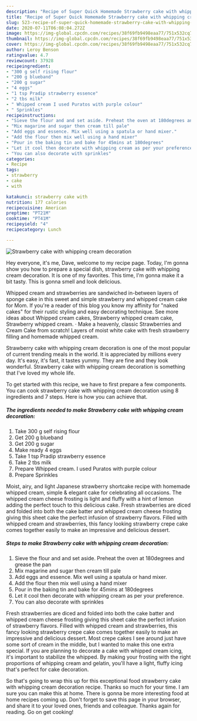 ```yaml
---
description: "Recipe of Super Quick Homemade Strawberry cake with whipping cream decoration"
title: "Recipe of Super Quick Homemade Strawberry cake with whipping cream decoration"
slug: 523-recipe-of-super-quick-homemade-strawberry-cake-with-whipping-cream-decoration
date: 2020-07-11T06:08:04.272Z
image: https://img-global.cpcdn.com/recipes/38f69fb9498eaa77/751x532cq70/strawberry-cake-with-whipping-cream-decoration-recipe-main-photo.jpg
thumbnail: https://img-global.cpcdn.com/recipes/38f69fb9498eaa77/751x532cq70/strawberry-cake-with-whipping-cream-decoration-recipe-main-photo.jpg
cover: https://img-global.cpcdn.com/recipes/38f69fb9498eaa77/751x532cq70/strawberry-cake-with-whipping-cream-decoration-recipe-main-photo.jpg
author: Leroy Benson
ratingvalue: 4.7
reviewcount: 37928
recipeingredient:
- "300 g self rising flour"
- "200 g blueband"
- "200 g sugar"
- "4 eggs"
- "1 tsp Pradip strawberry essence"
- "2 tbs milk"
- " Whipped cream I used Puratos with purple colour"
- " Sprinkles"
recipeinstructions:
- "Sieve the flour and and set aside. Preheat the oven at 180degrees and grease the pan"
- "Mix magarine and sugar then cream till pale"
- "Add eggs and essence. Mix well using a spatula or hand mixer."
- "Add the flour then mix well using a hand mixer"
- "Pour in the baking tin and bake for 45mins at 180degrees"
- "Let it cool then decorate with whipping cream as per your preference."
- "You can also decorate with sprinkles"
categories:
- Recipe
tags:
- strawberry
- cake
- with

katakunci: strawberry cake with 
nutrition: 177 calories
recipecuisine: American
preptime: "PT21M"
cooktime: "PT41M"
recipeyield: "4"
recipecategory: Lunch

---
```



![Strawberry cake with whipping cream decoration](https://img-global.cpcdn.com/recipes/38f69fb9498eaa77/751x532cq70/strawberry-cake-with-whipping-cream-decoration-recipe-main-photo.jpg)

Hey everyone, it's me, Dave, welcome to my recipe page. Today, I'm gonna show you how to prepare a special dish, strawberry cake with whipping cream decoration. It is one of my favorites. This time, I'm gonna make it a bit tasty. This is gonna smell and look delicious.

Whipped cream and strawberries are sandwiched in-between layers of sponge cake in this sweet and simple strawberry and whipped cream cake for Mom. If you&#39;re a reader of this blog you know my affinity for &#34;naked cakes&#34; for their rustic styling and easy decorating technique. See more ideas about Whipped cream cakes, Strawberry whipped cream cake, Strawberry whipped cream. · Make a heavenly, classic Strawberries and Cream Cake from scratch! Layers of moist white cake with fresh strawberry filling and homemade whipped cream.

Strawberry cake with whipping cream decoration is one of the most popular of current trending meals in the world. It is appreciated by millions every day. It's easy, it's fast, it tastes yummy. They are fine and they look wonderful. Strawberry cake with whipping cream decoration is something that I've loved my whole life.


To get started with this recipe, we have to first prepare a few components. You can cook strawberry cake with whipping cream decoration using 8 ingredients and 7 steps. Here is how you can achieve that.

<!--inarticleads1-->

##### The ingredients needed to make Strawberry cake with whipping cream decoration:

1. Take 300 g self rising flour
1. Get 200 g blueband
1. Get 200 g sugar
1. Make ready 4 eggs
1. Take 1 tsp Pradip strawberry essence
1. Take 2 tbs milk
1. Prepare  Whipped cream. I used Puratos with purple colour
1. Prepare  Sprinkles


Moist, airy, and light Japanese strawberry shortcake recipe with homemade whipped cream, simple &amp; elegant cake for celebrating all occasions. The whipped cream cheese frosting is light and fluffy with a hint of lemon adding the perfect touch to this delicious cake. Fresh strawberries are diced and folded into both the cake batter and whipped cream cheese frosting giving this sheet cake the perfect infusion of strawberry flavors. Filled with whipped cream and strawberries, this fancy looking strawberry crepe cake comes together easily to make an impressive and delicious dessert. 

<!--inarticleads2-->

##### Steps to make Strawberry cake with whipping cream decoration:

1. Sieve the flour and and set aside. Preheat the oven at 180degrees and grease the pan
1. Mix magarine and sugar then cream till pale
1. Add eggs and essence. Mix well using a spatula or hand mixer.
1. Add the flour then mix well using a hand mixer
1. Pour in the baking tin and bake for 45mins at 180degrees
1. Let it cool then decorate with whipping cream as per your preference.
1. You can also decorate with sprinkles


Fresh strawberries are diced and folded into both the cake batter and whipped cream cheese frosting giving this sheet cake the perfect infusion of strawberry flavors. Filled with whipped cream and strawberries, this fancy looking strawberry crepe cake comes together easily to make an impressive and delicious dessert. Most crepe cakes I see around just have some sort of cream in the middle, but I wanted to make this one extra special. If you are planning to decorate a cake with whipped cream icing, it&#39;s important to stabilize the whipped. By making your frosting with the right proportions of whipping cream and gelatin, you&#39;ll have a light, fluffy icing that&#39;s perfect for cake decoration. 

So that's going to wrap this up for this exceptional food strawberry cake with whipping cream decoration recipe. Thanks so much for your time. I am sure you can make this at home. There is gonna be more interesting food at home recipes coming up. Don't forget to save this page in your browser, and share it to your loved ones, friends and colleague. Thanks again for reading. Go on get cooking!
